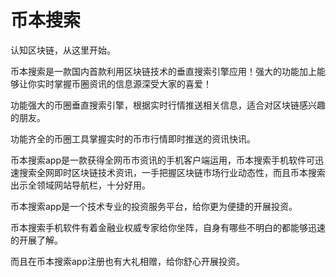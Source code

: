 # 

# 币本搜索

认知区块链，从这里开始。

币本搜索是一款国内首款利用区块链技术的垂直搜索引擎应用！强大的功能加上能够让你实时掌握币圈资讯的信息源深受大家的喜爱！

功能强大的币圈垂直搜索引擎，根据实时行情推送相关信息，适合对区块链感兴趣的朋友。

功能齐全的币圈工具掌握实时的币市行情即时推送的资讯快讯。

币本搜索app是一款获得全网币市资讯的手机客户端运用，币本搜索手机软件可迅速搜索全网即时区块链技术资讯，一手把握区块链市场行业动态性，而且币本搜索出示全领域网站导航栏，十分好用。

币本搜索app是一个技术专业的投资服务平台，给你更为便捷的开展投资。

币本搜索手机软件有着金融业权威专家给你坐阵，自身有哪些不明白的都能够迅速的开展了解。

而且在币本搜索app注册也有大礼相赠，给你舒心开展投资。



